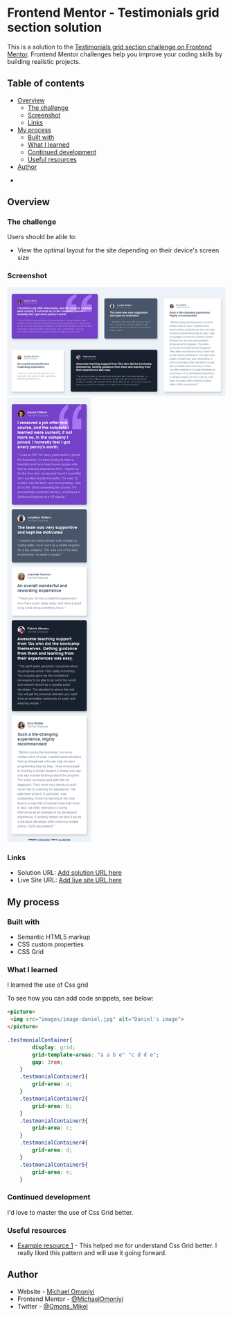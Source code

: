 # Frontend Mentor - Testimonials grid section solution

This is a solution to the [Testimonials grid section challenge on Frontend Mentor](https://www.frontendmentor.io/challenges/testimonials-grid-section-Nnw6J7Un7). Frontend Mentor challenges help you improve your coding skills by building realistic projects. 

## Table of contents

- [Overview](#overview)
  - [The challenge](#the-challenge)
  - [Screenshot](#screenshot)
  - [Links](#links)
- [My process](#my-process)
  - [Built with](#built-with)
  - [What I learned](#what-i-learned)
  - [Continued development](#continued-development)
  - [Useful resources](#useful-resources)
- [Author](#author)
*

## Overview

### The challenge

Users should be able to:

- View the optimal layout for the site depending on their device's screen size

### Screenshot

![](./images/Screenshot_2022-09-23%20Frontend%20Mentor%20%5BChallenge%20Name%20Here%5D.png)
![](./images/Screenshot_2022-09-23-Mobile-%20Frontend%20Mentor%20%5BChallenge%20Name%20Here%5D.png)

### Links

- Solution URL: [Add solution URL here](https://your-solution-url.com)
- Live Site URL: [Add live site URL here](https://your-live-site-url.com)

## My process

### Built with

- Semantic HTML5 markup
- CSS custom properties
- CSS Grid

### What I learned

I learned the use of Css grid

To see how you can add code snippets, see below:

```html
<picture>
 <img src="images/image-daniel.jpg" alt="Daniel's image">
</picture>
```
```css
.testmonialContainer{
        display: grid;
        grid-template-areas: "a a b e" "c d d e";
        gap: 3rem;
    }
    .testmonialContainer1{
        grid-area: a;
    }
    .testmonialContainer2{
        grid-area: b;
    }
    .testmonialContainer3{
        grid-area: c;
    }
    .testmonialContainer4{
        grid-area: d;
    }
    .testmonialContainer5{
        grid-area: e;
    }
```

### Continued development

I'd love to master the use of Css Grid better.

### Useful resources

- [Example resource 1](https://www.w3schools.com) - This helped me for understand Css Grid better. I really liked this pattern and will use it going forward.
## Author

- Website - [Michael Omoniyi](https://www.your-site.com)
- Frontend Mentor - [@MichaelOmoniyi](https://www.frontendmentor.io/profile/MichaelOmoniyi)
- Twitter - [@Omons_Mikel](https://twitter.com/Omons_Mikel)

